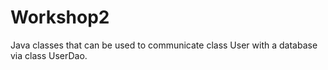 # Workshop2
Java classes that can be used to communicate class User with a database via class UserDao.
